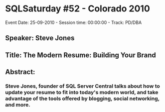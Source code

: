 # SQLSaturday #52 - Colorado 2010
Event Date: 25-09-2010 - Session time: 00:00:00 - Track: PD/DBA
## Speaker: Steve Jones
## Title: The Modern Resume: Building Your Brand
## Abstract:
### Steve Jones, founder of SQL Server Central talks about how to update your resume to fit into today's modern world, and take advantage of the tools offered by blogging, social networking, and more.
